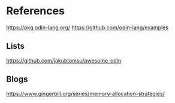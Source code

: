 # References

https://pkg.odin-lang.org/
https://github.com/odin-lang/examples

## Lists

https://github.com/jakubtomsu/awesome-odin

## Blogs

https://www.gingerbill.org/series/memory-allocation-strategies/
